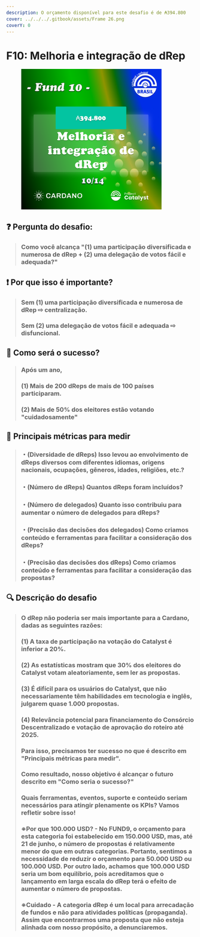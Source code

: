 ```yaml
---
description: O orçamento disponível para este desafio é de ₳394.800
cover: ../../../.gitbook/assets/Frame 26.png
coverY: 0
---
```


# F10: Melhoria e integração de dRep

<div align="left">

<figure><img src="../../../.gitbook/assets/Frame 21.png" alt="" width="375"><figcaption></figcaption></figure>

</div>

## ❓ Pergunta do desafio:

> ### Como você alcança "(1) uma participação diversificada e numerosa de dRep + (2) uma delegação de votos fácil e adequada?"

## ❗ Por que isso é importante?

> ### Sem (1) uma participação diversificada e numerosa de dRep ⇨ centralização.
>
> ### Sem (2) uma delegação de votos fácil e adequada ⇨ disfuncional.

## 🚀 Como será o sucesso?

> ### Após um ano,
>
> ### (1) Mais de 200 dReps de mais de 100 países participaram.
>
> ### (2) Mais de 50% dos eleitores estão votando "cuidadosamente"

## 📏 Principais métricas para medir

> ### ・(Diversidade de dReps) Isso levou ao envolvimento de dReps diversos com diferentes idiomas, origens nacionais, ocupações, gêneros, idades, religiões, etc.?
>
> ### ・(Número de dReps) Quantos dReps foram incluídos?
>
> ### ・(Número de delegados) Quanto isso contribuiu para aumentar o número de delegados para dReps?
>
> ### ・(Precisão das decisões dos delegados) Como criamos conteúdo e ferramentas para facilitar a consideração dos dReps?
>
> ### ・(Precisão das decisões dos dReps) Como criamos conteúdo e ferramentas para facilitar a consideração das propostas?

## 🔍 Descrição do desafio

> ### O dRep não poderia ser mais importante para a Cardano, dadas as seguintes razões:
>
> ### (1) A taxa de participação na votação do Catalyst é inferior a 20%.
>
> ### (2) As estatísticas mostram que 30% dos eleitores do Catalyst votam aleatoriamente, sem ler as propostas.
>
> ### (3) É difícil para os usuários do Catalyst, que não necessariamente têm habilidades em tecnologia e inglês, julgarem quase 1.000 propostas.
>
> ### (4) Relevância potencial para financiamento do Consórcio Descentralizado e votação de aprovação do roteiro até 2025.
>
>
>
> ### Para isso, precisamos ter sucesso no que é descrito em "Principais métricas para medir".
>
> ### Como resultado, nosso objetivo é alcançar o futuro descrito em "Como seria o sucesso?"
>
> ### Quais ferramentas, eventos, suporte e conteúdo seriam necessários para atingir plenamente os KPIs? Vamos refletir sobre isso!
>
>
>
> ### ※Por que 100.000 USD? - No FUND9, o orçamento para esta categoria foi estabelecido em 150.000 USD, mas, até 21 de junho, o número de propostas é relativamente menor do que em outras categorias. Portanto, sentimos a necessidade de reduzir o orçamento para 50.000 USD ou 100.000 USD. Por outro lado, achamos que 100.000 USD seria um bom equilíbrio, pois acreditamos que o lançamento em larga escala do dRep terá o efeito de aumentar o número de propostas.
>
>
>
> ### ※Cuidado - A categoria dRep é um local para arrecadação de fundos e não para atividades políticas (propaganda). Assim que encontrarmos uma proposta que não esteja alinhada com nosso propósito, a denunciaremos.
